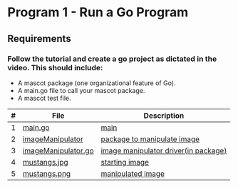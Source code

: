 # Program 1 - Run a Go Program
## Requirements

### Follow the tutorial and create a go project as dictated in the video. This should include:
* A mascot package (one organizational feature of Go).
* A main.go file to call your mascot package.
* A mascot test file.


|   #   | File                                       | Description                                |
| :---: | ------------------------------------------ | ------------------------------------------ |
|   1   | [main.go](main.go)                         | [main](main.go)                            |
|   2   | [imageManipulator](imageManipulator)       | [package to manipulate image](imageManipulator)       |
|   3   | [imageManipulator.go](imageManipulator.go) | [image manipulator driver(in  package)](imageManipulator.go) |
|   4   | [mustangs.jpg](mustangs.jpg)               | [starting image](mustangs.jpg)               |
|   5   | [mustangs.png](mustangs.png)               | [manipulated image](mustangs.png)               |